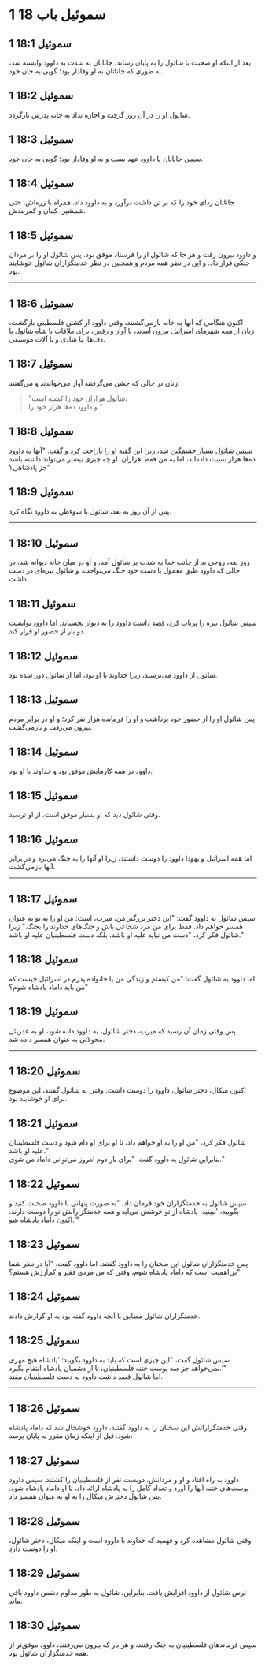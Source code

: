# 1 سموئیل باب 18

## 1 سموئیل 18:1

بعد از اینکه او صحبت با شائول را به پایان رساند، جاناتان به شدت به داوود وابسته شد، به طوری که جاناتان به او وفادار بود؛ گویی به جان خود.

## 1 سموئیل 18:2

شائول او را در آن روز گرفت و اجازه نداد به خانه پدرش بازگردد.

## 1 سموئیل 18:3

سپس جاناتان با داوود عهد بست و به او وفادار بود؛ گویی به جان خود.

## 1 سموئیل 18:4

جاناتان ردای خود را که بر تن داشت درآورد و به داوود داد، همراه با زره‌اش، حتی شمشیر، کمان و کمربندش.

## 1 سموئیل 18:5

و داوود بیرون رفت و هر جا که شائول او را فرستاد موفق بود، پس شائول او را بر مردان جنگی قرار داد. و این در نظر همه مردم و همچنین در نظر خدمتگزاران شائول خوشایند بود.

---

## 1 سموئیل 18:6

اکنون هنگامی که آنها به خانه بازمی‌گشتند، وقتی داوود از کشتن فلسطینی بازگشت، زنان از همه شهرهای اسرائیل بیرون آمدند، با آواز و رقص، برای ملاقات با شاه شائول با دف‌ها، با شادی و با آلات موسیقی.

## 1 سموئیل 18:7

زنان در حالی که جشن می‌گرفتند آواز می‌خواندند و می‌گفتند:

> "شائول هزاران خود را کشته است،  
> و داوود ده‌ها هزار خود را."

## 1 سموئیل 18:8

سپس شائول بسیار خشمگین شد، زیرا این گفته او را ناراحت کرد و گفت: "آنها به داوود ده‌ها هزار نسبت داده‌اند، اما به من فقط هزاران. او چه چیزی بیشتر می‌تواند داشته باشد جز پادشاهی؟"

## 1 سموئیل 18:9

پس از آن روز به بعد، شائول با سوءظن به داوود نگاه کرد.

---

## 1 سموئیل 18:10

روز بعد، روحی بد از جانب خدا به شدت بر شائول آمد، و او در میان خانه دیوانه شد، در حالی که داوود طبق معمول با دست خود چنگ می‌نواخت. و شائول نیزه‌ای در دست داشت.

## 1 سموئیل 18:11

سپس شائول نیزه را پرتاب کرد، قصد داشت داوود را به دیوار بچسباند. اما داوود توانست دو بار از حضور او فرار کند.

## 1 سموئیل 18:12

شائول از داوود می‌ترسید، زیرا خداوند با او بود، اما از شائول دور شده بود.

## 1 سموئیل 18:13

پس شائول او را از حضور خود برداشت و او را فرمانده هزار نفر کرد؛ و او در برابر مردم بیرون می‌رفت و بازمی‌گشت.

## 1 سموئیل 18:14

داوود در همه کارهایش موفق بود و خداوند با او بود.

## 1 سموئیل 18:15

وقتی شائول دید که او بسیار موفق است، از او ترسید.

## 1 سموئیل 18:16

اما همه اسرائیل و یهودا داوود را دوست داشتند، زیرا او آنها را به جنگ می‌برد و در برابر آنها بازمی‌گشت.

---

## 1 سموئیل 18:17

سپس شائول به داوود گفت: "این دختر بزرگتر من، میرب، است؛ من او را به تو به عنوان همسر خواهم داد. فقط برای من مرد شجاعی باش و جنگ‌های خداوند را بجنگ." زیرا شائول فکر کرد، "دست من نباید علیه او باشد، بلکه دست فلسطینیان علیه او باشد."

## 1 سموئیل 18:18

اما داوود به شائول گفت: "من کیستم و زندگی من یا خانواده پدرم در اسرائیل چیست که من باید داماد پادشاه شوم؟"

## 1 سموئیل 18:19

پس وقتی زمان آن رسید که میرب، دختر شائول، به داوود داده شود، او به عدریئل محولاتی به عنوان همسر داده شد.

---

## 1 سموئیل 18:20

اکنون میکال، دختر شائول، داوود را دوست داشت. وقتی به شائول گفتند، این موضوع برای او خوشایند بود.

## 1 سموئیل 18:21

شائول فکر کرد، "من او را به او خواهم داد، تا او برای او دام شود و دست فلسطینیان علیه او باشد."  
بنابراین شائول به داوود گفت، "برای بار دوم امروز می‌توانی داماد من شوی."

## 1 سموئیل 18:22

سپس شائول به خدمتگزاران خود فرمان داد، "به صورت پنهانی با داوود صحبت کنید و بگویید، 'ببینید، پادشاه از تو خوشش می‌آید و همه خدمتگزارانش تو را دوست دارند. اکنون داماد پادشاه شو.'"

## 1 سموئیل 18:23

پس خدمتگزاران شائول این سخنان را به داوود گفتند. اما داوود گفت، "آیا در نظر شما بی‌اهمیت است که داماد پادشاه شوم، وقتی که من مردی فقیر و کم‌ارزش هستم؟"

## 1 سموئیل 18:24

خدمتگزاران شائول مطابق با آنچه داوود گفته بود به او گزارش دادند.

## 1 سموئیل 18:25

سپس شائول گفت، "این چیزی است که باید به داوود بگویید: 'پادشاه هیچ مهری نمی‌خواهد جز صد پوست ختنه فلسطینیان، تا از دشمنان پادشاه انتقام بگیرد.'"  
اما شائول قصد داشت داوود به دست فلسطینیان بیفتد.

---

## 1 سموئیل 18:26

وقتی خدمتگزارانش این سخنان را به داوود گفتند، داوود خوشحال شد که داماد پادشاه شود. قبل از اینکه زمان مقرر به پایان برسد،

## 1 سموئیل 18:27

داوود به راه افتاد و او و مردانش، دویست نفر از فلسطینیان را کشتند. سپس داوود پوست‌های ختنه آنها را آورد و تعداد کامل را به پادشاه ارائه داد، تا او داماد پادشاه شود. پس شائول دخترش میکال را به او به عنوان همسر داد.

## 1 سموئیل 18:28

وقتی شائول مشاهده کرد و فهمید که خداوند با داوود است و اینکه میکال، دختر شائول، او را دوست دارد،

## 1 سموئیل 18:29

ترس شائول از داوود افزایش یافت. بنابراین، شائول به طور مداوم دشمن داوود باقی ماند.

## 1 سموئیل 18:30

سپس فرماندهان فلسطینیان به جنگ رفتند، و هر بار که بیرون می‌رفتند، داوود موفق‌تر از همه خدمتگزاران شائول بود.
